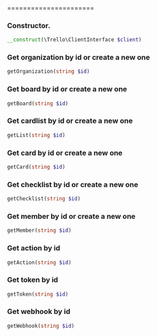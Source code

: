 
======================

### Constructor.
```php
__construct(\Trello\ClientInterface $client)
```

### Get organization by id or create a new one
```php
getOrganization(string $id)
```

### Get board by id or create a new one
```php
getBoard(string $id)
```

### Get cardlist by id or create a new one
```php
getList(string $id)
```

### Get card by id or create a new one
```php
getCard(string $id)
```

### Get checklist by id or create a new one
```php
getChecklist(string $id)
```

### Get member by id or create a new one
```php
getMember(string $id)
```

### Get action by id
```php
getAction(string $id)
```

### Get token by id
```php
getToken(string $id)
```

### Get webhook by id
```php
getWebhook(string $id)
```


